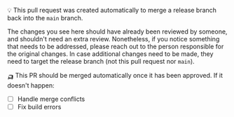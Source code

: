 :bulb: This pull request was created automatically to merge a release branch back into the `main` branch.

The changes you see here should have already been reviewed by someone, and shouldn't need an extra
review. Nonetheless, if you notice something that needs to be addressed, please reach out to the person
responsible for the original changes. In case additional changes need to be made, they need to target the release branch
(not this pull request nor `main`).

:auto_rickshaw: This PR should be merged automatically once it has been approved. If it doesn't happen:
- [ ] Handle merge conflicts
- [ ] Fix build errors